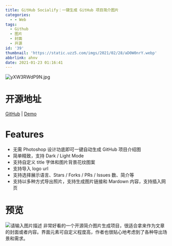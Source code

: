 ```yaml
---
title: GitHub Socialify：一键生成 GitHub 项目简介图片
categories:
  - - Web
tags:
  - Github
  - 图片
  - 封面
  - 开源
id: '39'
thumbnail: 'https://static.uzz5.com/imgs/2021/02/28/aD0W0nrY.webp'
abbrlink: ahnv
date: 2021-01-23 01:16:41
---
```



![yXW3RWdP9N.jpg](https://static.uzz5.com/imgs/2021/02/28/dDaC7uB9.webp "yXW3RWdP9N.jpg")

# 开源地址

[GitHub](https://github.com/wei/socialify) | [Demo](http://socialify.git.ci/)

# Features

- 无需 Photoshop 设计功底即可一键自动生成 GitHub 项目介绍图 
- 简单精致，支持 Dark / Light Mode 
- 支持自定义 title 字体和图片背景花纹图案 
- 支持导入 logo url
- 支持选择展示语言、Stars / Forks / PRs / Issues 数、简介等 
- 支持以多种方式导出照片，支持生成图片链接和 Mardown 内容，支持插入网页

# 预览

![请输入图片描述](https://static.uzz5.com/imgs/2021/02/28/qoLolnpd.webp "请输入图片描述") 非常好看的一个开源简介图片生成项目，很适合拿来作为文章的封面或者内容。界面元素可自定义程度高，作者也很贴心地考虑到了各种导出场景和需求。
